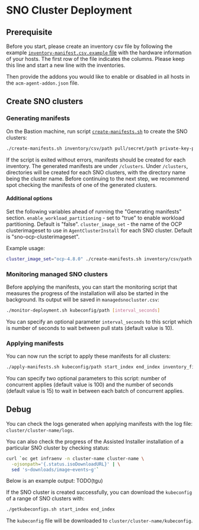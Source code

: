 # SNO Cluster Deployment

## Prerequisite
Before you start, please create an inventory csv file by following the example [`inventory-manifest.csv.example` file](https://github.com/open-cluster-management/assisted-installer-batch-deploy-tool/blob/main/inventory-manifest.csv.example) with the hardware information of your hosts.  The first row of the file indicates the columns. Please keep this line and start a new line with the inventories.

Then provide the addons you would like to enable or disabled in all hosts in the `acm-agent-addon.json` file.

## Create SNO clusters
### Generating manifests
On the Bastion machine, run script [`create-manifests.sh`](https://github.com/open-cluster-management/assisted-installer-batch-deploy-tool/blob/main/create-manifests.sh) to create the SNO clusters:
```sh
./create-manifests.sh inventory/csv/path pull/secret/path private-key-path
```

If the script is exited without errors, manifests should be created for each inventory. The generated manifests are under `/clusters`. Under `/clusters`, directories will be created for each SNO clusters, with the directory name being the cluster name. Before continuing to the next step, we recommend spot checking the manifests of one of the generated clusters.

#### Additional options
Set the following variables ahead of running the "Generating manifests" section.
`enable_workload_partitioning` - set to "true" to enable workload partitioning. Default is "false".
`cluster_image_set` - the name of the OCP clusterimageset to use in `AgentClusterInstall` for each SNO cluster. Default is "sno-ocp-clusterimageset".

Example usage:
```sh
cluster_image_set="ocp-4.8.0" ./create-manifests.sh inventory/csv/path pull/secret/path private-key-path
```
### Monitoring managed SNO clusters
Before applying the manifests, you can start the monitoring script that measures the progress of the installation will also be started in the background. Its output will be saved in `managedsnocluster.csv`:
```sh
./monitor-deployment.sh kubeconfig/path [interval_seconds]
```
You can specify an optional parameter `interval_seconds` to this script which is number of seconds to wait between pull stats (default value is 10).

### Applying manifests
You can now run the script to apply these manifests for all clusters:
```sh
./apply-manifests.sh kubeconfig/path start_index end_index inventory_file [NUM_CONCURRENT_APPLY] [INTERVAL_SECOND]
```
You can specify two optional parameters to this script: number of concurrent applies (default value is 100) and the number of seconds (default value is 15) to wait in between each batch of concurrent applies.

## Debug

You can check the logs generated when applying manifests with the log file: `cluster/cluster-name/logs`.

You can also check the progress of the Assisted Installer installation of a particular SNO cluster by checking status:
```sh
curl `oc get infraenv -n cluster-name cluster-name \
  -ojsonpath='{.status.isoDownloadURL}' | \
  sed 's~downloads/image~events~g'`
```

Below is an example output: TODO(tgu)

If the SNO cluster is created successfully, you can download the `kubeconfig` of a range of SNO clusters with:
```sh
./getkubeconfigs.sh start_index end_index
```
The `kubeconfig` file will be downloaded to `cluster/cluster-name/kubeconfig`.
